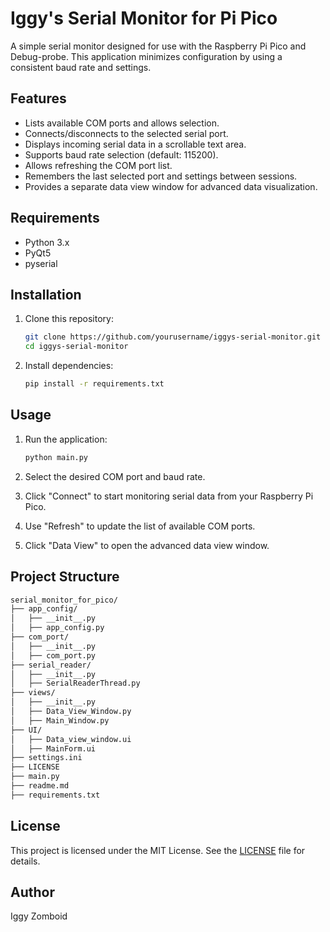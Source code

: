 # Iggy's Serial Monitor for Pi Pico

A simple serial monitor designed for use with the Raspberry Pi Pico and Debug-probe. This application minimizes configuration by using a consistent baud rate and settings.

## Features

- Lists available COM ports and allows selection.
- Connects/disconnects to the selected serial port.
- Displays incoming serial data in a scrollable text area.
- Supports baud rate selection (default: 115200).
- Allows refreshing the COM port list.
- Remembers the last selected port and settings between sessions.
- Provides a separate data view window for advanced data visualization.

## Requirements

- Python 3.x
- PyQt5
- pyserial

## Installation

1. Clone this repository:

    ```sh
    git clone https://github.com/yourusername/iggys-serial-monitor.git
    cd iggys-serial-monitor
    ```

2. Install dependencies:

    ```sh
    pip install -r requirements.txt
    ```

## Usage

1. Run the application:

    ```sh
    python main.py
    ```

2. Select the desired COM port and baud rate.
3. Click "Connect" to start monitoring serial data from your Raspberry Pi Pico.
4. Use "Refresh" to update the list of available COM ports.
5. Click "Data View" to open the advanced data view window.

## Project Structure

```md
serial_monitor_for_pico/
├── app_config/
│   ├── __init__.py
│   ├── app_config.py
├── com_port/
│   ├── __init__.py
│   ├── com_port.py
├── serial_reader/
│   ├── __init__.py
│   ├── SerialReaderThread.py
├── views/
│   ├── __init__.py
│   ├── Data_View_Window.py
│   ├── Main_Window.py
├── UI/
│   ├── Data_view_window.ui
│   ├── MainForm.ui
├── settings.ini
├── LICENSE
├── main.py
├── readme.md
├── requirements.txt
```

## License

This project is licensed under the MIT License. See the [LICENSE](LICENSE) file for details.

## Author

Iggy Zomboid
